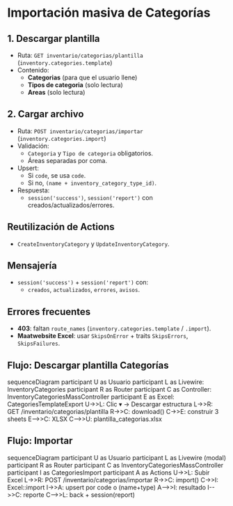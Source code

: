 # Importación masiva de Categorías

## 1. Descargar plantilla
- Ruta: `GET inventario/categorias/plantilla` (`inventory.categories.template`)
- Contenido:
  - **Categorias** (para que el usuario llene)
  - **Tipos de categoria** (solo lectura)
  - **Areas** (solo lectura)

## 2. Cargar archivo
- Ruta: `POST inventario/categorias/importar` (`inventory.categories.import`)
- Validación:
  - `Categoria` y `Tipo de categoria` obligatorios.
  - Áreas separadas por coma.
- Upsert:
  - Si `code`, se usa `code`.
  - Si no, `(name + inventory_category_type_id)`.
- Respuesta:
  - `session('success')`, `session('report')` con creados/actualizados/errores.

## Reutilización de Actions
- `CreateInventoryCategory` y `UpdateInventoryCategory`.

## Mensajería
- `session('success')` + `session('report')` con:
  - `creados`, `actualizados`, `errores`, `avisos`.

## Errores frecuentes
- **403**: faltan `route_names` (`inventory.categories.template` / `.import`).
- **Maatwebsite Excel**: usar `SkipsOnError` + traits `SkipsErrors`, `SkipsFailures`.

## Flujo: Descargar plantilla Categorías
sequenceDiagram
  participant U as Usuario
  participant L as Livewire: InventoryCategories
  participant R as Router
  participant C as Controller: InventoryCategoriesMassController
  participant E as Excel: CategoriesTemplateExport
  U->>L: Clic ▾ → Descargar estructura
  L->>R: GET /inventario/categorias/plantilla
  R->>C: download()
  C->>E: construir 3 sheets
  E-->>C: XLSX
  C-->>U: plantilla_categorias.xlsx

## Flujo: Importar

sequenceDiagram
  participant U as Usuario
  participant L as Livewire (modal)
  participant R as Router
  participant C as InventoryCategoriesMassController
  participant I as CategoriesImport
  participant A as Actions
  U->>L: Subir Excel
  L->>R: POST /inventario/categorias/importar
  R->>C: import()
  C->>I: Excel::import
  I->>A: upsert por code o (name+type)
  A-->>I: resultado
  I-->>C: reporte
  C-->>L: back + session(report)
